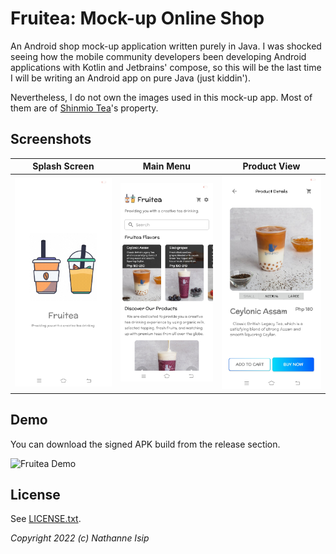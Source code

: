# Fruitea: Mock-up Online Shop

An Android shop mock-up application written purely in Java. I was shocked seeing how the mobile community developers been developing Android applications with Kotlin and Jetbrains' compose, so this will be the last time I will be writing an Android app on pure Java (just kiddin').

Nevertheless, I do not own the images used in this mock-up app. Most of them are of [Shinmio Tea](https://www.shinmiotea.com/)'s property.

## Screenshots

| Splash Screen | Main Menu | Product View |
|---------------|-----------|-------------------|
| ![Splash Screen](screenshots/splash_screen.jpg) | ![Main Menu](screenshots/main_screen.jpg) | ![Item View](screenshots/item_view.jpg) |

## Demo

You can download the signed APK build from the release section.

![Fruitea Demo](screenshots/demo.gif)

## License

See [LICENSE.txt](LICENSE.txt).

*Copyright 2022 (c) Nathanne Isip*